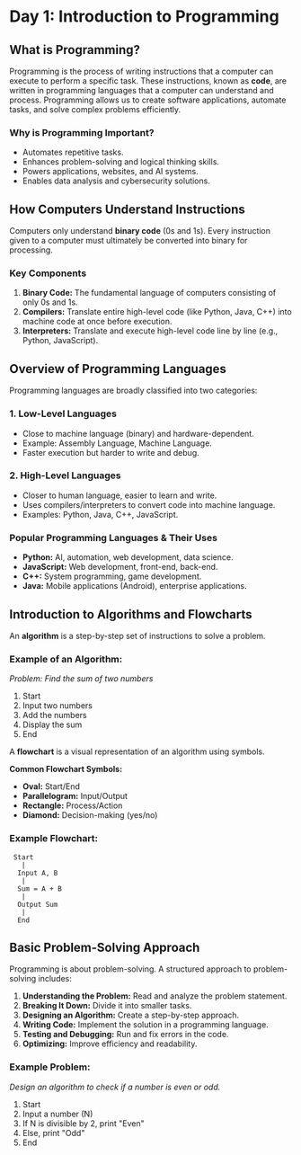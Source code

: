 # Day 1: Introduction to Programming

## What is Programming?

Programming is the process of writing instructions that a computer can execute to perform a specific task. These instructions, known as **code**, are written in programming languages that a computer can understand and process. Programming allows us to create software applications, automate tasks, and solve complex problems efficiently.

### Why is Programming Important?

- Automates repetitive tasks.
- Enhances problem-solving and logical thinking skills.
- Powers applications, websites, and AI systems.
- Enables data analysis and cybersecurity solutions.

## How Computers Understand Instructions

Computers only understand **binary code** (0s and 1s). Every instruction given to a computer must ultimately be converted into binary for processing.

### **Key Components**

1. **Binary Code:** The fundamental language of computers consisting of only 0s and 1s.
2. **Compilers:** Translate entire high-level code (like Python, Java, C++) into machine code at once before execution.
3. **Interpreters:** Translate and execute high-level code line by line (e.g., Python, JavaScript).

## Overview of Programming Languages

Programming languages are broadly classified into two categories:

### 1. **Low-Level Languages**

- Close to machine language (binary) and hardware-dependent.
- Example: Assembly Language, Machine Language.
- Faster execution but harder to write and debug.

### 2. **High-Level Languages**

- Closer to human language, easier to learn and write.
- Uses compilers/interpreters to convert code into machine language.
- Examples: Python, Java, C++, JavaScript.

### **Popular Programming Languages & Their Uses**

- **Python:** AI, automation, web development, data science.
- **JavaScript:** Web development, front-end, back-end.
- **C++:** System programming, game development.
- **Java:** Mobile applications (Android), enterprise applications.

## Introduction to Algorithms and Flowcharts

An **algorithm** is a step-by-step set of instructions to solve a problem.

### **Example of an Algorithm:**

*Problem: Find the sum of two numbers*

1. Start
2. Input two numbers
3. Add the numbers
4. Display the sum
5. End

A **flowchart** is a visual representation of an algorithm using symbols.

**Common Flowchart Symbols:**

- **Oval:** Start/End
- **Parallelogram:** Input/Output
- **Rectangle:** Process/Action
- **Diamond:** Decision-making (yes/no)

### **Example Flowchart:**

```
 Start
   |
  Input A, B
   |
  Sum = A + B
   |
  Output Sum
   |
  End
```

## Basic Problem-Solving Approach

Programming is about problem-solving. A structured approach to problem-solving includes:

1. **Understanding the Problem:** Read and analyze the problem statement.
2. **Breaking It Down:** Divide it into smaller tasks.
3. **Designing an Algorithm:** Create a step-by-step approach.
4. **Writing Code:** Implement the solution in a programming language.
5. **Testing and Debugging:** Run and fix errors in the code.
6. **Optimizing:** Improve efficiency and readability.

### **Example Problem:**

*Design an algorithm to check if a number is even or odd.*

1. Start
2. Input a number (N)
3. If N is divisible by 2, print "Even"
4. Else, print "Odd"
5. End
